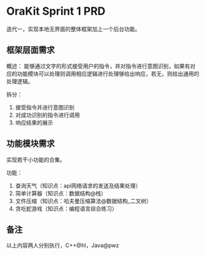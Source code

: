 # OraKit Sprint 1 PRD

迭代一，实现本地无界面的整体框架加上一个后台功能。

## 框架层面需求

概述：
能够通过文字的形式接受用户的指令，并对指令进行意图识别，如果有对应的功能模块可以处理则调用相应逻辑进行处理够给出响应，若无，则给出通用的处理逻辑。

拆分：
1. 接受指令并进行意图识别
2. 对成功识别的指令进行调用
3. 响应结果的展示


## 功能模块需求

实现若干小功能的合集。

功能：
1. 查询天气（知识点：api网络请求的发送及结果处理）
2. 简单计算器（知识点：数据结构@栈）
3. 文件压缩（知识点：哈夫曼压缩算法@数据结构_二叉树）
4. 贪吃蛇游戏（知识点：编程语言综合练习）
   

## 备注

以上内容两人分别执行，C++@hl，Java@pwz